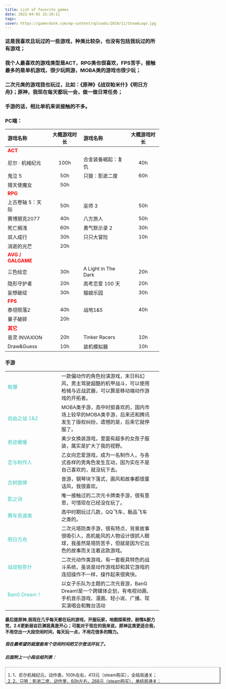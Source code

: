 ```yaml
---
title: List of favorite games
date: 2022-04-02 15:19:11
tags:
cover: https://gamerdunk.com/wp-content/uploads/2019/11/SteamLogo.jpg
---
```


### 这是我喜欢且玩过的一些游戏，种类比较杂，也没有包括我玩过的所有游戏；

### 我个人最喜欢的游戏类型是ACT，RPG类也很喜欢，FPS苦手，接触最多的是单机游戏，很少玩网游，MOBA类的游戏也很少玩；

### 二次元类的游戏我也玩过，比如：《原神》《战双帕米什》《明日方舟》；原神，我现在每天都玩一会，做一做日常任务；

### 手游的话，相比单机来说接触的不多。

### PC端：

|游戏名称|大概游戏时长|游戏名称|大概游戏时长|
|:---|:---:|:---|:---:|
|<span style="color:red"><b>ACT</b></span>|
|尼尔 · 机械纪元|100h|合金装备崛起：复仇|40h|
|鬼泣 5|50h|只狼：影逝二度|60h|
|猎天使魔女|50h|
|<span style="color:red"><b>RPG</b></span>|
|上古卷轴 5：天际|50h|巫师 3|50h|
|赛博朋克2077|40h|八方旅人|50h|
|死亡搁浅|60h|勇气默示录 2|30h|
|双人成行|30h|只只大冒险|10h|
|消逝的光芒|20h|
|<span style="color:red"><b>AVG / GALGAME</b></span> ||||
|三色绘恋|30h|A Light in The Dark|20h|
|隐形守护者|20h|高考恋爱 100 天|20h|
|妄想破绽|30h|猫娘乐园|30h|
|<span style="color:red"><b>FPS</b></span>|
|泰坦陨落2|40h|战地1&5|40h|
|量子破碎|20h
|<span style="color:red"><b>其它</b></span>
|音灵 INVAXION |20h|Tinker Racers|10h|
|Draw&Guess|10h|装机模拟器|10h|

### 手游
<html>
<table>
	<tr>
		<td id="game">聚爆</td>
		<td>一款偏动作的角色扮演游戏，末日科幻风，男主驾驶超酷的机甲战斗，可以使用枪械与近战武器，可以算是移动端动作游戏的开拓者。</td>
	</tr>
	<tr>
		<td id="game">自由之战 1&2</td>
		<td>MOBA类手游，高中时挺喜欢的，国内市场上较早的MOBA类手游，后来还和腾讯发生了版权纠纷，遗憾的是，后来它就停服了。</td>
	</tr>
	<tr>
		<td id="game">奇迹暖暖</td>
		<td>美少女换装游戏，里面有超多的女孩子服装，属实是扩大了我的视野。</td>
	</tr>
	<tr>
		<td id="game">恋与制作人</td>
		<td>乙女向恋爱游戏，成为一名制作人，与各式各样的男角色发生互动，因为实在不是自己喜欢的，就没玩下去。</td>
	</tr>
	<tr>
		<td id="game">古树旋律</td>
		<td>音游，钢琴块下落式，画风和故事都很童话风，我很喜欢。</td>
	</tr>
	<tr>
		<td id="game">影之诗</td>
		<td>唯一接触过的二次元卡牌类手游，很有意思，可惜现在已经没在玩了。</td>
	</tr>
	<tr>
		<td id="game">赛车竞速类</td>
		<td>高中时期玩过几款，QQ飞车，极品飞车之类的。</td>
	</tr>	
	<tr>
		<td id="game">明日方舟</td>
		<td>二次元塔防类手游，很有特点，背景故事很吸引人，高机能风的人物设计很抓人眼球，我虽然是塔防苦手，但就是因为它出色的故事而关注着这款游戏。</td>
	</tr>
	<tr>
		<td id="game">战双帕弥什</td>
		<td>二次元动作类游戏，有一套极具特色的战斗系统，虽说是动作游戏却和其它游戏的连招操作不一样，操作起来很爽快。</td>
	</tr>
	<tr>
		<td id="game">BanG Dream！</td>
		<td>以女子乐队为主题的二次元音游，BanG Dream!是一个跨媒体企划，有电视动画、手机音乐游戏、漫画、轻小说、广播、现实演唱会和舞台活动<td>
	</tr>
</table>
<style>
	#game{
		color:#39c5bb;
		width:160px;
	}
</style>
</html>

<h4>最后提原神,我现在几乎每天都在玩的游戏，开服玩家，地图探索控，剧情&厨力党，2.6更新层岩巨渊我真是开心；可能对于现在的我来说，原神这类更适合我，不用空出一大段空闲时间，每天玩一点，不用花很多的精力。<h4>

<h5>现在最希望的就是能有个空闲时间把艾尔登法环玩了。</h5>

<h5>后面附上一小段总结列表：</h5>
<div style="overflow:scroll; height:50px; width:700px; border: solid 0.1px #aaa; margin: 0 auto;box-shadow: darkgrey 2px 2px 1px 1px">	
<ol>
<li>1、尼尔机械纪元，动作类，100h左右，413元（steam购买），全结局通关；</li>
<li>2、只狼：影逝二度，动作类，60h左右，268元（steam购买），单结局通关；
<li>3、合金装备崛起：复仇，动作类，30h左右，
<li>4、鬼泣 5，动作类，50h左右，137元（steam购买），多次重复游玩；
<li>5、猎天使魔女，动作类，50h左右，25元（steam购买），多次游玩；
<li>6、上古卷轴 5：天际，角色扮演，50h左右，通过打MOD多次游玩；
<li>7、巫师 3，角色扮演，50h左右，
<li>8、赛博朋克2077，角色扮演，40h左右，298元（steam购买），游戏线路没全通；
<li>9、死亡搁浅，角色扮演，60h左右，非常特别的一款游戏，通关；
<li>10、勇气默示录 2，角色扮演，20h左右，经典JRPG；
<li>11、消逝的光芒，角色扮演，20h左右，58（steam购买），末日生存角色扮演；
<li>12、八方旅人，角色扮演，40h左右，400（steam购买），4角色路线通关；
<li>13、双人成行，双人角色扮演，30h左右，198（steam购买），没有解锁全部成就；
<li>14、三色绘恋，GALGAME，30h左右，steam购买，单结局线推通；
<li>15、高考恋爱 100 天，GALGAME，20h左右，steam购买，三个结局线推通；
<li>16、A Light in The Dark，AVG，20h，steam购买，全结局；
<li>17、隐形守护者，AVG，20h左右，steam购买，全结局；
<li>18、妄想破绽，AVG，30h左右，steam购买，未通；
<li>19、猫娘乐园，GALGAME，30h左右；
<li>20、泰坦陨落2，FPS类，40h左右，steam购买，单人战役通关；
<li>21、战地1&5，FPS类，40h左右，单人战役通关；
<li>22、量子破碎，FPS类，20h左右，通关；
<li>23、音灵 INVAXION，音游，20h左右，steam购买，现已停服；
<li>24、Tinker Racers，竞速类，10h左右，steam精品小游戏；
<li>25、Draw&Guess，休闲，10h，精品小游戏你画我猜；
<li>26、装机模拟器，模拟经营，10h；
<li>27、聚爆，动作类手游，40h左右，60（游戏内购买），通关；
<li>28、奇迹暖暖，二次元养成手游，50h左右，无付费，有很多衣服；
<li>29、自由之战 1&2，MOBA类手游，50h左右；
<li>30、恋与制作人，乙女向恋爱游戏，20h左右；
<li>31、古树旋律，手机端音游，30h左右；
<li>32、影之诗，二次元卡牌类手游，20h左右；
<li>33、明日方舟，二次元塔防类手游，10h左右；
<li>34、战双帕弥什，二次元动作类手游，10h左右；
<li>35、原神，我现在几乎每天都在玩的游戏；
【更具体游戏经历在这个链接里：https://murongxin.github.io/2022/04/02/List-of-favorite-games/】</td>
</ol>
</div>

